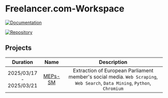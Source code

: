 # Freelancer.com-Workspace

[![Documentation](https://img.shields.io/badge/Doc-GitHub_Pages-blue)](https://alaamjadi.github.io/Freelancer.com-Workspace/)

[![Repository](https://img.shields.io/badge/Repo-Freelancer.com_Workspace-red)](https://github.com/alaamjadi/Freelancer.com-Workspace)

## Projects

|         **Duration**          |           **Name**            |                                                      **Description**                                                       |
| :---------------------------: | :---------------------------: | :------------------------------------------------------------------------------------------------------------------------: |
| 2025/03/17<br>-<br>2025/03/21 | [MEPs-SM](./MEPs-SM/READM.md) | Extraction of European Parliament member's social media. `Web Scraping`, `Web Search`, `Data Mining`, `Python`, `Chromium` |
